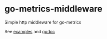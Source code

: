 go-metrics-middleware
==================

Simple http middleware for go-metrics

See [examples](./examples) and
[godoc](http://godoc.org/github.com/bakins/go-metrics-middleware)
